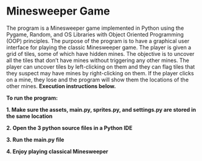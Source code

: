 # Minesweeper Game
The program is a Minesweeper game implemented in Python using the Pygame, Random, and OS Libraries with Object Oriented Programming (OOP) principles. The purpose of the program is to have a graphical user interface for playing the classic Minesweeper game. The player is given a grid of tiles, some of which have hidden mines. The objective is to uncover all the tiles that don’t have mines without triggering any other mines. The player can uncover tiles by left-clicking on them and they can flag tiles that they suspect may have mines by right-clicking on them. If the player clicks on a mine, they lose and the program will show them the locations of the other mines. **Execution instructions below.**

**To run the program:**

**1. Make sure the assets, main.py, sprites.py, and settings.py are stored in the same location**

**2. Open the 3 python source files in a Python IDE**

**3. Run the main.py file**

**4. Enjoy playing classical Minesweeper**
